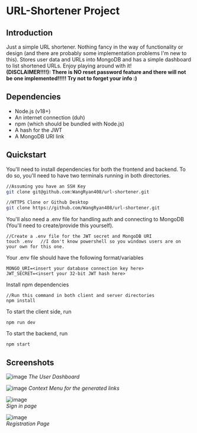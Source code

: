 # URL-Shortener Project

## Introduction
Just a simple URL shortener. Nothing fancy in the way of functionality or design (and there are probably some implementation problems I'm new to this). Stores user data and URLs into MongoDB and has a simple dashboard to list shortened URLs. Enjoy playing around with it!
<br>
__(DISCLAIMER!!!!): There is NO reset password feature and there will not be one implemented!!!!! Try not to forget your info :)__

## Dependencies
- Node.js (v18+)
- An internet connection (duh)
- npm (which should be bundled with Node.js)
- A hash for the JWT
- A MongoDB URI link

## Quickstart
You'll need to install dependencies for both the frontend and backend. To do so, you'll need to have two terminals running in both directories.

```sh
//Assuming you have an SSH Key
git clone git@github.com:WangRyan408/url-shortener.git

//HTTPS Clone or Github Desktop
git clone https://github.com/WangRyan408/url-shortener.git
```

You'll also need a .env file for handling auth and connecting to MongoDB (You'll need to create/provide this yourself). 
```
//Create a .env file for the JWT secret and MongoDB URI
touch .env   //I don't know powershell so you windows users are on your own for this one.
```
Your .env file should have the following format/variables
```
MONGO_URI=<insert your database connection key here>
JWT_SECRET=<insert your 32-bit JWT hash here>
```
Install npm dependencies
```
//Run this command in both client and server directories
npm install
```
To start the client side, run
```
npm run dev
```
To start the backend, run
```
npm start
```

## Screenshots
![image](https://github.com/user-attachments/assets/56d3d4b6-877f-4dc7-bcd6-e28084be2703)
_The User Dashboard_

![image](https://github.com/user-attachments/assets/203a07eb-efa6-48c6-bdbe-ff1c99b577fc)
_Context Menu for the generated links_

![image](https://github.com/user-attachments/assets/38bd57fa-5d72-4c66-932d-ece5824b1c38)
<br>
_Sign in page_

![image](https://github.com/user-attachments/assets/a13ac401-2078-4ba7-94a1-381a30db60c9)
<br>
_Registration Page_


